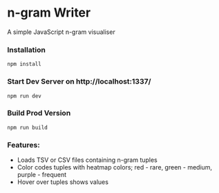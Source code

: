 # n-gram Writer

A simple JavaScript n-gram visualiser

### Installation

```
npm install
```

### Start Dev Server on http://localhost:1337/

```
npm run dev
```

### Build Prod Version

```
npm run build
```

### Features:

* Loads TSV or CSV files containing n-gram tuples
* Color codes tuples with heatmap colors; red - rare, green - medium, purple - frequent
* Hover over tuples shows values
